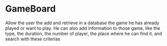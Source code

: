 # GameBoard
Allow the user the add and retrieve in a database the game he has already played or want to play. <be />
He can also add information to those game, like the type, the duration, the number of player, the place where he can find it, and search with these criterias<br />
